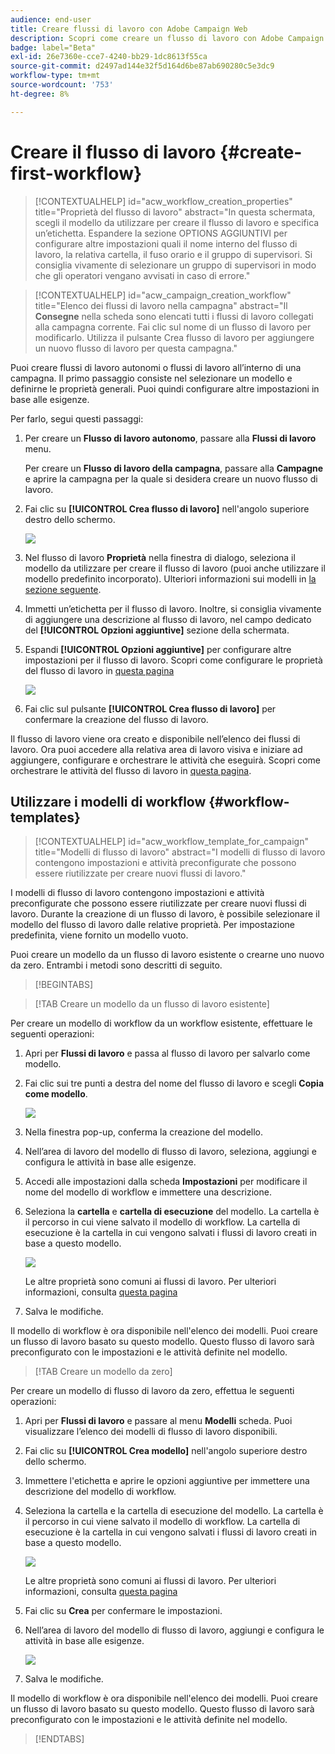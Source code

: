 ```yaml
---
audience: end-user
title: Creare flussi di lavoro con Adobe Campaign Web
description: Scopri come creare un flusso di lavoro con Adobe Campaign Web
badge: label="Beta"
exl-id: 26e7360e-cce7-4240-bb29-1dc8613f55ca
source-git-commit: d2497ad144e32f5d164d6be87ab690280c5e3dc9
workflow-type: tm+mt
source-wordcount: '753'
ht-degree: 8%

---
```



# Creare il flusso di lavoro {#create-first-workflow}

>[!CONTEXTUALHELP]
>id="acw_workflow_creation_properties"
>title="Proprietà del flusso di lavoro"
>abstract="In questa schermata, scegli il modello da utilizzare per creare il flusso di lavoro e specifica un’etichetta. Espandere la sezione OPTIONS AGGIUNTIVI per configurare altre impostazioni quali il nome interno del flusso di lavoro, la relativa cartella, il fuso orario e il gruppo di supervisori. Si consiglia vivamente di selezionare un gruppo di supervisori in modo che gli operatori vengano avvisati in caso di errore."


>[!CONTEXTUALHELP]
>id="acw_campaign_creation_workflow"
>title="Elenco dei flussi di lavoro nella campagna"
>abstract="Il **Consegne** nella scheda sono elencati tutti i flussi di lavoro collegati alla campagna corrente. Fai clic sul nome di un flusso di lavoro per modificarlo. Utilizza il pulsante Crea flusso di lavoro per aggiungere un nuovo flusso di lavoro per questa campagna."


Puoi creare flussi di lavoro autonomi o flussi di lavoro all’interno di una campagna. Il primo passaggio consiste nel selezionare un modello e definirne le proprietà generali. Puoi quindi configurare altre impostazioni in base alle esigenze.

Per farlo, segui questi passaggi:

1. Per creare un **Flusso di lavoro autonomo**, passare alla **Flussi di lavoro** menu.

   Per creare un **Flusso di lavoro della campagna**, passare alla **Campagne** e aprire la campagna per la quale si desidera creare un nuovo flusso di lavoro.

1. Fai clic su **[!UICONTROL Crea flusso di lavoro]** nell&#39;angolo superiore destro dello schermo.

   ![](assets/workflow-create.png)

1. Nel flusso di lavoro **Proprietà** nella finestra di dialogo, seleziona il modello da utilizzare per creare il flusso di lavoro (puoi anche utilizzare il modello predefinito incorporato). Ulteriori informazioni sui modelli in [la sezione seguente](#work-with-workflow-templates-workflow-templates).

1. Immetti un’etichetta per il flusso di lavoro. Inoltre, si consiglia vivamente di aggiungere una descrizione al flusso di lavoro, nel campo dedicato del **[!UICONTROL Opzioni aggiuntive]** sezione della schermata.

1. Espandi **[!UICONTROL Opzioni aggiuntive]** per configurare altre impostazioni per il flusso di lavoro. Scopri come configurare le proprietà del flusso di lavoro in [questa pagina](workflow-settings.md#properties)

   ![](assets/workflow-additional-options.png)

1. Fai clic sul pulsante **[!UICONTROL Crea flusso di lavoro]** per confermare la creazione del flusso di lavoro.

Il flusso di lavoro viene ora creato e disponibile nell’elenco dei flussi di lavoro. Ora puoi accedere alla relativa area di lavoro visiva e iniziare ad aggiungere, configurare e orchestrare le attività che eseguirà. Scopri come orchestrare le attività del flusso di lavoro in [questa pagina](orchestrate-activities.md).

## Utilizzare i modelli di workflow {#workflow-templates}


>[!CONTEXTUALHELP]
>id="acw_workflow_template_for_campaign"
>title="Modelli di flusso di lavoro"
>abstract="I modelli di flusso di lavoro contengono impostazioni e attività preconfigurate che possono essere riutilizzate per creare nuovi flussi di lavoro."

I modelli di flusso di lavoro contengono impostazioni e attività preconfigurate che possono essere riutilizzate per creare nuovi flussi di lavoro. Durante la creazione di un flusso di lavoro, è possibile selezionare il modello del flusso di lavoro dalle relative proprietà. Per impostazione predefinita, viene fornito un modello vuoto.

Puoi creare un modello da un flusso di lavoro esistente o crearne uno nuovo da zero. Entrambi i metodi sono descritti di seguito.


>[!BEGINTABS]

>[!TAB Creare un modello da un flusso di lavoro esistente]

Per creare un modello di workflow da un workflow esistente, effettuare le seguenti operazioni:

1. Apri per **Flussi di lavoro** e passa al flusso di lavoro per salvarlo come modello.
1. Fai clic sui tre punti a destra del nome del flusso di lavoro e scegli **Copia come modello**.

   ![](assets/wf-copy-as-template.png)

1. Nella finestra pop-up, conferma la creazione del modello.
1. Nell’area di lavoro del modello di flusso di lavoro, seleziona, aggiungi e configura le attività in base alle esigenze.
1. Accedi alle impostazioni dalla scheda **Impostazioni** per modificare il nome del modello di workflow e immettere una descrizione.
1. Seleziona la **cartella** e **cartella di esecuzione** del modello. La cartella è il percorso in cui viene salvato il modello di workflow. La cartella di esecuzione è la cartella in cui vengono salvati i flussi di lavoro creati in base a questo modello.

   ![](assets/wf-settings-template.png)

   Le altre proprietà sono comuni ai flussi di lavoro. Per ulteriori informazioni, consulta [questa pagina](workflow-settings.md#properties)

1. Salva le modifiche.

Il modello di workflow è ora disponibile nell&#39;elenco dei modelli. Puoi creare un flusso di lavoro basato su questo modello. Questo flusso di lavoro sarà preconfigurato con le impostazioni e le attività definite nel modello.


>[!TAB Creare un modello da zero]


Per creare un modello di flusso di lavoro da zero, effettua le seguenti operazioni:

1. Apri per **Flussi di lavoro** e passare al menu **Modelli** scheda. Puoi visualizzare l’elenco dei modelli di flusso di lavoro disponibili.
1. Fai clic su **[!UICONTROL Crea modello]** nell&#39;angolo superiore destro dello schermo.
1. Immettere l&#39;etichetta e aprire le opzioni aggiuntive per immettere una descrizione del modello di workflow.
1. Seleziona la cartella e la cartella di esecuzione del modello. La cartella è il percorso in cui viene salvato il modello di workflow. La cartella di esecuzione è la cartella in cui vengono salvati i flussi di lavoro creati in base a questo modello.

   ![](assets/new-wf-template.png)

   Le altre proprietà sono comuni ai flussi di lavoro. Per ulteriori informazioni, consulta [questa pagina](workflow-settings.md#properties)

1. Fai clic su **Crea** per confermare le impostazioni.
1. Nell’area di lavoro del modello di flusso di lavoro, aggiungi e configura le attività in base alle esigenze.

   ![](assets/wf-template-activities.png)

1. Salva le modifiche.

Il modello di workflow è ora disponibile nell&#39;elenco dei modelli. Puoi creare un flusso di lavoro basato su questo modello. Questo flusso di lavoro sarà preconfigurato con le impostazioni e le attività definite nel modello.

>[!ENDTABS]
